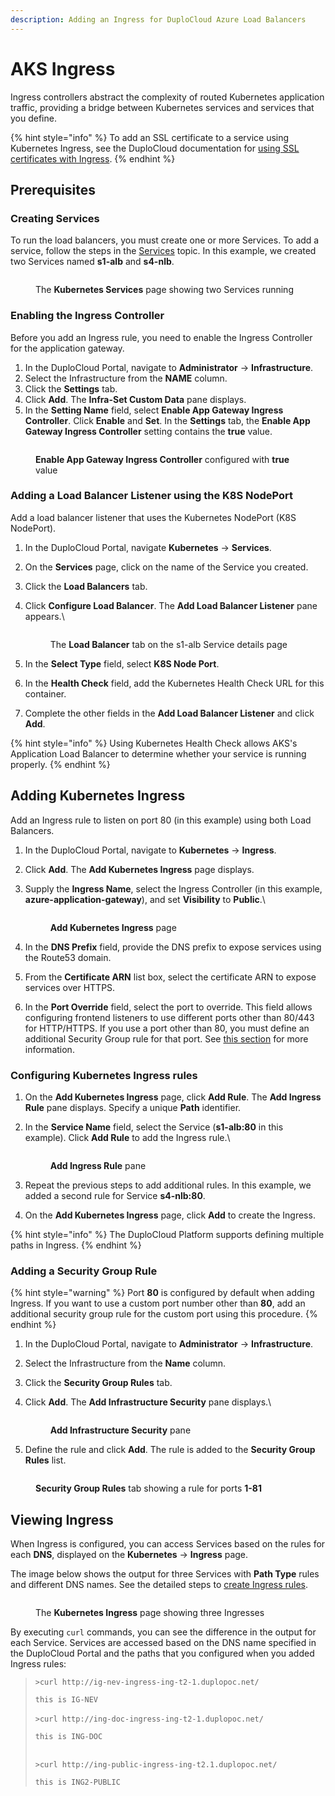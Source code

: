 ```yaml
---
description: Adding an Ingress for DuploCloud Azure Load Balancers
---
```


# AKS Ingress

Ingress controllers abstract the complexity of routed Kubernetes application traffic, providing a bridge between Kubernetes services and services that you define.

{% hint style="info" %}
To add an SSL certificate to a service using Kubernetes Ingress, see the DuploCloud documentation for [using SSL certificates with Ingress](https://docs.duplocloud.com/docs/overview-2/prerequisites/import-ssl-certificates).
{% endhint %}

## Prerequisites

### Creating Services

To run the load balancers, you must create one or more Services. To add a service, follow the steps in the [Services](https://docs.duplocloud.com/docs/overview-2/azure-services/containers-and-services) topic. In this example, we created two Services named **s1-alb** and **s4-nlb**.&#x20;

<figure><img src="../../.gitbook/assets/services patched (1).png" alt=""><figcaption><p>The <strong>Kubernetes Services</strong> page showing two Services running </p></figcaption></figure>

### Enabling the Ingress Controller

Before you add an Ingress rule, you need to enable the Ingress Controller for the application gateway.

1. In the DuploCloud Portal, navigate to **Administrator** -> **Infrastructure**.
2. Select the Infrastructure from the **NAME** column.
3. Click the **Settings** tab.
4. Click **Add**. The **Infra-Set Custom Data** pane displays.
5. In the **Setting Name** field, select **Enable App Gateway Ingress Controller**. Click **Enable** and **Set**. In the **Settings** tab, the **Enable App Gateway Ingress Controller** setting contains the **true** value.

<figure><img src="../../.gitbook/assets/image (3) (5).png" alt=""><figcaption><p><strong>Enable App Gateway Ingress Controller</strong> configured with <strong>true</strong> value</p></figcaption></figure>

### Adding a Load Balancer Listener using the K8S NodePort

Add a load balancer listener that uses the Kubernetes NodePort (K8S NodePort).

1. In the DuploCloud Portal, navigate **Kubernetes** -> **Services**.
2. On the **Services** page, click on the name of the Service you created.
3. Click the **Load Balancers** tab.
4.  Click **Configure Load Balancer**. The **Add Load Balancer Listener** pane appears.\


    <figure><img src="../../.gitbook/assets/configure LB.png" alt=""><figcaption><p>The <strong>Load Balancer</strong> tab on the s1-alb Service details page</p></figcaption></figure>
5. In the **Select Type** field, select **K8S Node Port**.&#x20;
6. In the **Health Check** field, add the Kubernetes Health Check URL for this container.&#x20;
7. Complete the other fields in the **Add Load Balancer Listener** and click **Add**.

{% hint style="info" %}
Using Kubernetes Health Check allows AKS's Application Load Balancer to determine whether your service is running properly.&#x20;
{% endhint %}

## Adding Kubernetes Ingress

Add an Ingress rule to listen on port 80 (in this example) using both Load Balancers.

1. In the DuploCloud Portal, navigate to **Kubernetes** -> **Ingress**.
2. Click **Add**. The **Add Kubernetes Ingress** page displays.
3.  Supply the **Ingress Name**, select the Ingress Controller (in this example, **azure-application-gateway**), and set **Visibility** to **Public**.\


    <figure><img src="../../.gitbook/assets/myingress.png" alt=""><figcaption><p><strong>Add Kubernetes Ingress</strong> page</p></figcaption></figure>
4. In the **DNS Prefix** field, provide the DNS prefix to expose services using the Route53 domain.
5. From the **Certificate ARN** list box, select the certificate ARN to expose services over HTTPS.
6. In the **Port Override** field, select the port to override. This field allows configuring frontend listeners to use different ports other than 80/443 for HTTP/HTTPS. If you use a port other than 80, you must define an additional Security Group rule for that port. See [this section](aks-ingress.md#adding-a-security-group-rule-for-a-port-value-other-than-80) for more information.

### Configuring Kubernetes Ingress rules

1. On the **Add Kubernetes Ingress** page, click **Add Rule**. The **Add Ingress Rule** pane displays. Specify a unique **Path** identifier.
2.  In the **Service Name** field, select the Service (**s1-alb:80** in this example). Click **Add Rule** to add the Ingress rule.\


    <div align="left">

    <figure><img src="../../.gitbook/assets/AKS_Ingress_add_ALB.png" alt=""><figcaption><p><strong>Add Ingress Rule</strong> pane</p></figcaption></figure>

    </div>
3. Repeat the previous steps to add additional rules. In this example, we added a second rule for Service **s4-nlb:80**.
4. On the **Add Kubernetes Ingress** page, click **Add** to create the Ingress.

{% hint style="info" %}
The DuploCloud Platform supports defining multiple paths in Ingress.
{% endhint %}

### Adding a Security Group Rule

{% hint style="warning" %}
Port **80** is configured by default when adding Ingress. If you want to use a custom port number other than **80**, add an additional security group rule for the custom port using this procedure.&#x20;
{% endhint %}

1. In the DuploCloud Portal, navigate to **Administrator** -> **Infrastructure**.
2. Select the Infrastructure from the **Name** column.
3. Click the **Security Group Rules** tab.&#x20;
4.  Click **Add**. The **Add Infrastructure Security** pane displays.\


    <div align="left">

    <figure><img src="../../.gitbook/assets/addazuresc.png" alt=""><figcaption><p><strong>Add Infrastructure Security</strong> pane</p></figcaption></figure>

    </div>
5. Define the rule and click **Add**. The rule is added to the **Security Group Rules** list.

<figure><img src="../../.gitbook/assets/addazuresc2.png" alt=""><figcaption><p><strong>Security Group Rules</strong> tab showing a rule for ports <strong>1-81</strong></p></figcaption></figure>

## Viewing Ingress

When Ingress is configured, you can access Services based on the rules for each **DNS**, displayed on the **Kubernetes** -> **Ingress** page.&#x20;

The image below shows the output for three Services with **Path Type** rules and different DNS names. See the detailed steps to [create Ingress rules](aks-ingress.md#configuring-kubernetes-ingress-rules).

<figure><img src="../../.gitbook/assets/ingress patched.png" alt=""><figcaption><p>The <strong>Kubernetes Ingress</strong> page showing three Ingresses</p></figcaption></figure>

By executing `curl` commands, you can see the difference in the output for each Service. Services are accessed based on the DNS name specified in the DuploCloud Portal and the paths that you configured when you added Ingress rules:

> `>curl http://ig-nev-ingress-ing-t2-1.duplopoc.net/`
>
> `this is IG-NEV`\
> \
> `>curl http://ing-doc-ingress-ing-t2-1.duplopoc.net/`
>
> `this is ING-DOC`
>
> \
> `>curl http://ing-public-ingress-ing-t2.1.duplopoc.net/`
>
> `this is ING2-PUBLIC`
